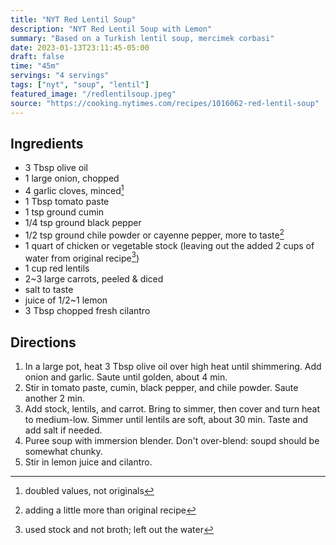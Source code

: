 ```yaml
---
title: "NYT Red Lentil Soup"
description: "NYT Red Lentil Soup with Lemon"
summary: "Based on a Turkish lentil soup, mercimek corbasi"
date: 2023-01-13T23:11:45-05:00
draft: false
time: "45m"
servings: "4 servings"
tags: ["nyt", "soup", "lentil"]
featured_image: "/redlentilsoup.jpeg"
source: "https://cooking.nytimes.com/recipes/1016062-red-lentil-soup"
---
```


## Ingredients

- 3 Tbsp olive oil
- 1 large onion, chopped
- 4 garlic cloves, minced[^1]
- 1 Tbsp tomato paste
- 1 tsp ground cumin
- 1/4 tsp ground black pepper
- 1/2 tsp ground chile powder or cayenne pepper, more to taste[^2]
- 1 quart of chicken or vegetable stock (leaving out the added 2 cups of water from original recipe[^3])
- 1 cup red lentils
- 2~3 large carrots, peeled & diced
- salt to taste
- juice of 1/2~1 lemon
- 3 Tbsp chopped fresh cilantro

## Directions

1. In a large pot, heat 3 Tbsp olive oil over high heat until shimmering. Add onion and garlic. Saute until golden, about 4 min.
2. Stir in tomato paste, cumin,  black pepper, and chile powder. Saute another 2 min.
3. Add stock, lentils, and carrot. Bring to simmer, then cover and turn heat to medium-low. Simmer until lentils are soft, about 30 min. Taste and add salt if needed.
4. Puree soup with immersion blender. Don't over-blend: soupd should be somewhat chunky.
5. Stir in lemon juice and cilantro.

[^1]: doubled values, not originals
[^2]: adding a little more than original recipe
[^3]: used stock and not broth; left out the water